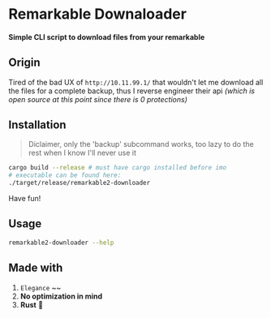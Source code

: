 # Remarkable Downaloader

#### Simple CLI script to download files from your remarkable

## Origin

Tired of the bad UX of `http://10.11.99.1/` that wouldn't let me download all the files for a complete backup, thus I reverse engineer their api _(which is open source at this point since there is 0 protections)_

## Installation

> Diclaimer, only the 'backup' subcommand works, too lazy to do the rest when I know I'll never use it

```bash
cargo build --release # must have cargo installed before imo
# executable can be found here:
./target/release/remarkable2-downloader
```

Have fun!

## Usage

```bash
remarkable2-downloader --help
```

## Made with

1. `Elegance` ~~
2. **No optimization in mind**
3. **Rust** 🦀
